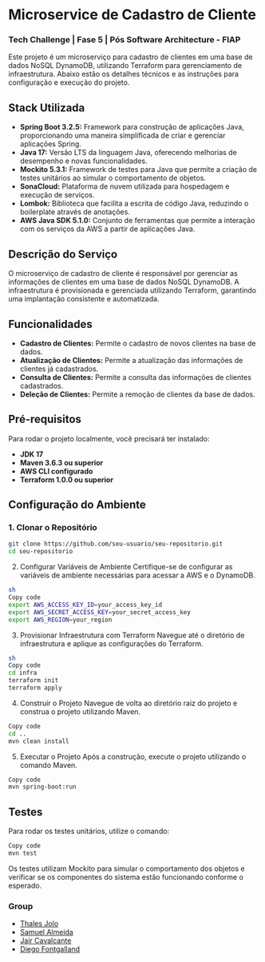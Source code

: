 # Microservice de Cadastro de Cliente
### Tech Challenge | Fase 5 | Pós Software Architecture - FIAP
Este projeto é um microserviço para cadastro de clientes em uma base de dados NoSQL DynamoDB, utilizando Terraform para gerenciamento de infraestrutura. Abaixo estão os detalhes técnicos e as instruções para configuração e execução do projeto.

## Stack Utilizada

- **Spring Boot 3.2.5:** Framework para construção de aplicações Java, proporcionando uma maneira simplificada de criar e gerenciar aplicações Spring.
- **Java 17:** Versão LTS da linguagem Java, oferecendo melhorias de desempenho e novas funcionalidades.
- **Mockito 5.3.1:** Framework de testes para Java que permite a criação de testes unitários ao simular o comportamento de objetos.
- **SonaCloud:** Plataforma de nuvem utilizada para hospedagem e execução de serviços.
- **Lombok:** Biblioteca que facilita a escrita de código Java, reduzindo o boilerplate através de anotações.
- **AWS Java SDK 5.1.0:** Conjunto de ferramentas que permite a interação com os serviços da AWS a partir de aplicações Java.

## Descrição do Serviço

O microserviço de cadastro de cliente é responsável por gerenciar as informações de clientes em uma base de dados NoSQL DynamoDB. A infraestrutura é provisionada e gerenciada utilizando Terraform, garantindo uma implantação consistente e automatizada.

## Funcionalidades

- **Cadastro de Clientes:** Permite o cadastro de novos clientes na base de dados.
- **Atualização de Clientes:** Permite a atualização das informações de clientes já cadastrados.
- **Consulta de Clientes:** Permite a consulta das informações de clientes cadastrados.
- **Deleção de Clientes:** Permite a remoção de clientes da base de dados.

## Pré-requisitos

Para rodar o projeto localmente, você precisará ter instalado:

- **JDK 17**
- **Maven 3.6.3 ou superior**
- **AWS CLI configurado**
- **Terraform 1.0.0 ou superior**

## Configuração do Ambiente

### 1. Clonar o Repositório

```sh
git clone https://github.com/seu-usuario/seu-repositorio.git
cd seu-repositorio
```

2. Configurar Variáveis de Ambiente
   Certifique-se de configurar as variáveis de ambiente necessárias para acessar a AWS e o DynamoDB.
```sh
sh
Copy code
export AWS_ACCESS_KEY_ID=your_access_key_id
export AWS_SECRET_ACCESS_KEY=your_secret_access_key
export AWS_REGION=your_region
```

3. Provisionar Infraestrutura com Terraform
   Navegue até o diretório de infraestrutura e aplique as configurações do Terraform.

``` sh
sh
Copy code
cd infra
terraform init
terraform apply

```

4. Construir o Projeto
   Navegue de volta ao diretório raiz do projeto e construa o projeto utilizando Maven.

``` sh
Copy code
cd ..
mvn clean install
```

5. Executar o Projeto
   Após a construção, execute o projeto utilizando o comando Maven.

```sh
Copy code
mvn spring-boot:run
```

## Testes
Para rodar os testes unitários, utilize o comando:

```sh
Copy code
mvn test
```

Os testes utilizam Mockito para simular o comportamento dos objetos e verificar se os componentes do sistema estão funcionando conforme o esperado.


### Group
- [Thales Jolo](https://github.com/orgs/tech-challenge-team-fiap/people/thalesjolo)
- [Samuel Almeida](https://github.com/orgs/tech-challenge-team-fiap/people/samucatezu)
- [Jair Cavalcante](https://github.com/orgs/tech-challenge-team-fiap/people/jaircavalcante)
- [Diego Fontgalland](https://github.com/orgs/tech-challenge-team-fiap/people/fontgalland)